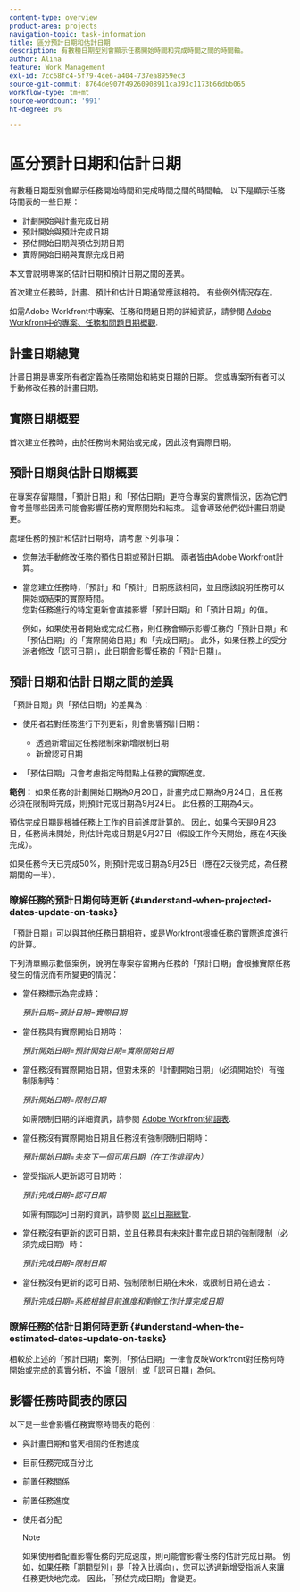 ```yaml
---
content-type: overview
product-area: projects
navigation-topic: task-information
title: 區分預計日期和估計日期
description: 有數種日期型別會顯示任務開始時間和完成時間之間的時間軸。
author: Alina
feature: Work Management
exl-id: 7cc68fc4-5f79-4ce6-a404-737ea8959ec3
source-git-commit: 8764de907f49260908911ca393c1173b66dbb065
workflow-type: tm+mt
source-wordcount: '991'
ht-degree: 0%

---
```


# 區分預計日期和估計日期

有數種日期型別會顯示任務開始時間和完成時間之間的時間軸。 以下是顯示任務時間表的一些日期：

* 計劃開始與計畫完成日期
* 預計開始與預計完成日期
* 預估開始日期與預估到期日期
* 實際開始日期與實際完成日期

本文會說明專案的估計日期和預計日期之間的差異。

首次建立任務時，計畫、預計和估計日期通常應該相符。 有些例外情況存在。 

如需Adobe Workfront中專案、任務和問題日期的詳細資訊，請參閱 [Adobe Workfront中的專案、任務和問題日期概觀](../../../workfront-basics/navigate-workfront/workfront-navigation/definitions-pti-dates.md).

## 計畫日期總覽

計畫日期是專案所有者定義為任務開始和結束日期的日期。 您或專案所有者可以手動修改任務的計畫日期。

## 實際日期概要

首次建立任務時，由於任務尚未開始或完成，因此沒有實際日期。

## 預計日期與估計日期概要

在專案存留期間，「預計日期」和「預估日期」更符合專案的實際情況，因為它們會考量哪些因素可能會影響任務的實際開始和結束。 這會導致他們從計畫日期變更。

處理任務的預計和估計日期時，請考慮下列事項：

* 您無法手動修改任務的預估日期或預計日期。 兩者皆由Adobe Workfront計算。
* 當您建立任務時，「預計」和「預計」日期應該相同，並且應該說明任務可以開始或結束的實際時間。\
  您對任務進行的特定更新會直接影響「預計日期」和「預計日期」的值。 

  例如，如果使用者開始或完成任務，則任務會顯示影響任務的「預計日期」和「預估日期」的「實際開始日期」和「完成日期」。 此外，如果任務上的受分派者修改「認可日期」，此日期會影響任務的「預計日期」。

## 預計日期和估計日期之間的差異

「預計日期」與「預估日期」的差異為：

* 使用者若對任務進行下列更新，則會影響預計日期：

   * 透過新增固定任務限制來新增限制日期
   * 新增認可日期

* 「預估日期」只會考慮指定時間點上任務的實際進度。

**範例：** 如果任務的計劃開始日期為9月20日，計畫完成日期為9月24日，且任務必須在限制時完成，則預計完成日期為9月24日。 此任務的工期為4天。

預估完成日期是根據任務上工作的目前進度計算的。 因此，如果今天是9月23日，任務尚未開始，則估計完成日期是9月27日（假設工作今天開始，應在4天後完成）。

如果任務今天已完成50%，則預計完成日期為9月25日（應在2天後完成，為任務期間的一半）。


### 瞭解任務的預計日期何時更新 {#understand-when-projected-dates-update-on-tasks}

「預計日期」可以與其他任務日期相符，或是Workfront根據任務的實際進度進行的計算。

下列清單顯示數個案例，說明在專案存留期內任務的「預計日期」會根據實際任務發生的情況而有所變更的情況：

* 當任務標示為完成時：

  *預計日期=預計日期=實際日期*

* 當任務具有實際開始日期時：

  *預計開始日期=預計開始日期=實際開始日期*

* 當任務沒有實際開始日期，但對未來的「計劃開始日期」（必須開始於）有強制限制時：

  *預計開始日期=限制日期*

  如需限制日期的詳細資訊，請參閱 [Adobe Workfront術語表](../../../workfront-basics/navigate-workfront/workfront-navigation/workfront-terminology-glossary.md).

* 當任務沒有實際開始日期且任務沒有強制限制日期時：

  *預計開始日期=未來下一個可用日期（在工作排程內）*

* 當受指派人更新認可日期時：

  *預計完成日期=認可日期*

  如需有關認可日期的資訊，請參閱 [認可日期總覽](../../../manage-work/projects/updating-work-in-a-project/overview-of-commit-dates.md).

* 當任務沒有更新的認可日期，並且任務具有未來計畫完成日期的強制限制（必須完成日期）時：

  *預計完成日期=限制日期*

* 當任務沒有更新的認可日期、強制限制日期在未來，或限制日期在過去：

  *預計完成日期=系統根據目前進度和剩餘工作計算完成日期*

### 瞭解任務的估計日期何時更新 {#understand-when-the-estimated-dates-update-on-tasks}

相較於上述的「預計日期」案例，「預估日期」一律會反映Workfront對任務何時開始或完成的真實分析，不論「限制」或「認可日期」為何。

## 影響任務時間表的原因

以下是一些會影響任務實際時間表的範例： 

* 與計畫日期和當天相關的任務進度
* 目前任務完成百分比
* 前置任務關係
* 前置任務進度
* 使用者分配

  >[!NOTE]
  >
  >如果使用者配置影響任務的完成速度，則可能會影響任務的估計完成日期。 例如，如果任務「期間型別」是「投入比導向」，您可以透過新增受指派人來讓任務更快地完成。 因此，「預估完成日期」會變更。
